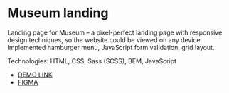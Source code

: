# Museum landing
Landing page for Museum – a pixel-perfect landing page with responsive design techniques, so the website could be viewed on any device. Implemented hamburger menu, JavaScript form validation, grid layout.

Technologies: HTML, CSS, Sass (SCSS), BEM, JavaScript

  - [DEMO LINK](https://taras-kozii.github.io/Museum-landing/)
  - [FIGMA](https://www.figma.com/file/HL3XGt5ZatvJoYBhOaWY5x/museum-prototype?node-id=323%3A1957)
